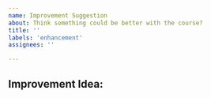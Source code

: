 ```yaml
---
name: Improvement Suggestion
about: Think something could be better with the course?
title: ''
labels: 'enhancement'
assignees: ''

---
```


## Improvement Idea:
<!-- How could YourFirstRPG be improved? -->
